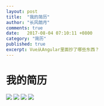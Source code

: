 ```yaml
---
layout: post
title:  "我的简历"
author: "长风朗月"
comments: true
date:   2017-08-04 07:10:11 +0800
category: "简历"
published: true
excerpt: Vue从Angular里面抄了哪些东西？
---
```

# 我的简历

![](http://oubahy2nd.bkt.clouddn.com/1_1.jpg)
![](http://oubahy2nd.bkt.clouddn.com/1_2.jpg)
![](http://oubahy2nd.bkt.clouddn.com/1_3.jpg)
![](http://oubahy2nd.bkt.clouddn.com/1_4.jpg)

